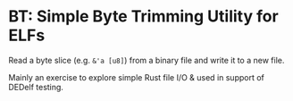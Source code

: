 # BT: Simple Byte Trimming Utility for ELFs #

Read a byte slice (e.g. `&'a [u8]`) from a binary file and write it to a new file.

Mainly an exercise to explore simple Rust file I/O & used in support of DEDelf testing. 